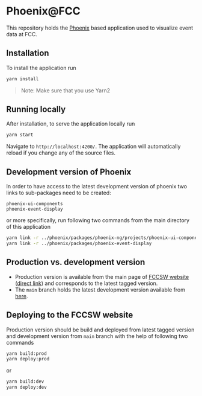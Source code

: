 # Phoenix@FCC

This repository holds the [Phoenix](https://hepsoftwarefoundation.org/phoenix/)
based application used to visualize event data at FCC.

## Installation

To install the application run
```sh
yarn install
```

>
> Note: Make sure that you use Yarn2
>


## Running locally

After installation, to serve the application locally run
```sh
yarn start
````
Navigate to `http://localhost:4200/`. The application will automatically
reload if you change any of the source files.


## Development version of Phoenix

In order to have access to the latest development version of phoenix two links
to sub-packages need to be created:
```
phoenix-ui-components
phoenix-event-display
```
or more specifically, run following two commands from the main directory of this
application
```sh
yarn link -r ../phoenix/packages/phoenix-ng/projects/phoenix-ui-components
yarn link -r ../phoenix/packages/phoenix-event-display
```


## Production vs. development version

* Production version is available from the main page of [FCCSW website][fccsw]
    ([direct link][produrl]) and corresponds to the latest tagged version.
* The `main` branch holds the latest development version available from
    [here][develurl].


## Deploying to the FCCSW website

Production version should be build and deployed from latest tagged version and
development version from `main` branch with the help of following two commands
```sh
yarn build:prod
yarn deploy:prod
```
or
```sh
yarn build:dev
yarn deploy:dev
```

[fccsw]: https://fccsw.web.cern.ch/fccsw/
[produrl]: https://fccsw.web.cern.ch/fccsw/phoenix/
[develurl]: https://fccsw.web.cern.ch/fccsw/phoenix-dev/
